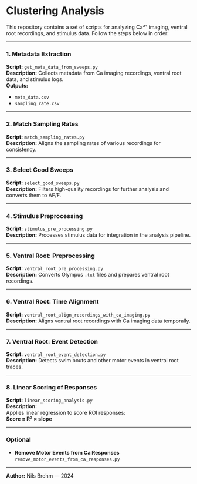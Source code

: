 # Clustering Analysis

This repository contains a set of scripts for analyzing Ca²⁺ imaging, ventral root recordings, and stimulus data. Follow the steps below in order:

---

### 1. **Metadata Extraction**
**Script:** `get_meta_data_from_sweeps.py`  
**Description:** Collects metadata from Ca imaging recordings, ventral root data, and stimulus logs.  
**Outputs:**  
- `meta_data.csv`  
- `sampling_rate.csv`

---

### 2. **Match Sampling Rates**
**Script:** `match_sampling_rates.py`  
**Description:** Aligns the sampling rates of various recordings for consistency.

---

### 3. **Select Good Sweeps**
**Script:** `select_good_sweeps.py`  
**Description:** Filters high-quality recordings for further analysis and converts them to ΔF/F.

---

### 4. **Stimulus Preprocessing**
**Script:** `stimulus_pre_processing.py`  
**Description:** Processes stimulus data for integration in the analysis pipeline.

---

### 5. **Ventral Root: Preprocessing**
**Script:** `ventral_root_pre_processing.py`  
**Description:** Converts Olympus `.txt` files and prepares ventral root recordings.

---

### 6. **Ventral Root: Time Alignment**
**Script:** `ventral_root_align_recordings_with_ca_imaging.py`  
**Description:** Aligns ventral root recordings with Ca imaging data temporally.

---

### 7. **Ventral Root: Event Detection**
**Script:** `ventral_root_event_detection.py`  
**Description:** Detects swim bouts and other motor events in ventral root traces.

---

### 8. **Linear Scoring of Responses**
**Script:** `linear_scoring_analysis.py`  
**Description:**  
Applies linear regression to score ROI responses:  
**Score = R² × slope**

---

### Optional
- **Remove Motor Events from Ca Responses**  
  `remove_motor_events_from_ca_responses.py`

---

**Author:** Nils Brehm — 2024